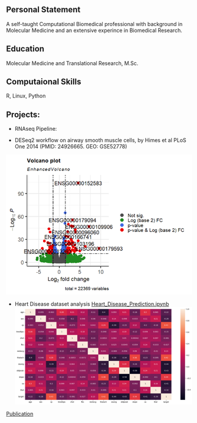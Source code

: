 ## Personal Statement 
A self-taught Computational Biomedical professional with background in Molecular Medicine and an extensive experince in Biomedical Research. 

## Education
Molecular Medicine and Translational Research, M.Sc. 

## Computaional Skills
R, Linux, Python
 
## Projects:
- RNAseq Pipeline:

  
- DESeq2 workflow on airway smooth muscle cells, by Himes et al PLoS One 2014
(PMID: 24926665. GEO: GSE52778)

![Differential Gene Expression Volcano Plot](assets/img/Volcano_plot_airway.png)
  
- Heart Disease dataset analysis
[Heart_Disease_Prediction.ipynb](http://localhost:8888/notebooks/Documents/Machine%20Learning/ML_Project_Heart_Disease_Prediction.ipynb)
![Heart Disease Correlation Matrix Heatmap](assets/img/heart_disease_correlationmatrix_heatmap.png)





[Publication](https://pubmed.ncbi.nlm.nih.gov/37247580/)
